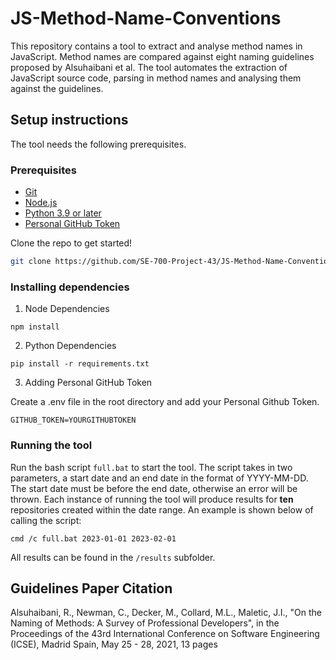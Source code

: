 # JS-Method-Name-Conventions
This repository contains a tool to extract and analyse method names in JavaScript. Method names are compared against eight naming guidelines proposed by Alsuhaibani et al. The tool automates the extraction of JavaScript source code, parsing in method names and analysing them against the guidelines. 

## Setup instructions

The tool needs the following prerequisites.

### Prerequisites

- [Git](https://git-scm.com/)
- [Node.js](https://nodejs.org/en)
- [Python 3.9 or later](https://www.python.org/)
- [Personal GitHub Token](https://docs.github.com/en/enterprise-server@3.6/authentication/keeping-your-account-and-data-secure/managing-your-personal-access-tokens)

Clone the repo to get started!

```bash
git clone https://github.com/SE-700-Project-43/JS-Method-Name-Conventions.git
```

### Installing dependencies

1. Node Dependencies

```
npm install
```

2. Python Dependencies

```
pip install -r requirements.txt
```

3. Adding Personal GitHub Token

Create a .env file in the root directory and add your Personal Github Token.

```
GITHUB_TOKEN=YOURGITHUBTOKEN
```

### Running the tool

Run the bash script `full.bat` to start the tool. The script takes in two parameters, a start date and an end date in the format of YYYY-MM-DD. The start date must be before the end date, otherwise an error will be thrown. Each instance of running the tool will produce results for **ten** repositories created within the date range. 
An example is shown below of calling the script:

```
cmd /c full.bat 2023-01-01 2023-02-01
```

All results can be found in the `/results` subfolder.

## Guidelines Paper Citation

Alsuhaibani, R., Newman, C., Decker, M., Collard, M.L., Maletic, J.I., "On the Naming of Methods: A Survey of Professional Developers", in the Proceedings of the 43rd International Conference on Software Engineering (ICSE), Madrid Spain, May 25 - 28, 2021, 13 pages
